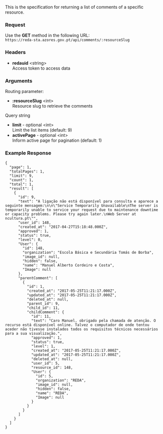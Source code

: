 This is the specification for returning a list of comments of a specific resource.

### Request

Use the **GET** method in the following URL:  
`https://reda-sta.azores.gov.pt/api/comments/:resourceSlug`

### Headers

* **redauid** &lt;string&gt;  
   Access token to access data

### Arguments

Routing parameter:

* **:resourceSlug** &lt;int&gt;  
   Resource slug to retrieve the comments

Query string

* **limit** - optional  &lt;int&gt;  
   Limit the list items (default: 9)
* **activePage** - optional  &lt;int&gt;  
   Inform active page for pagination (default: 1)

### Example Response

```
{
  "page": 1,
  "totalPages": 1,
  "limit": 9,
  "count": 1,
  "total": 1,
  "result": [
    {
      "id": 9,
      "text": "A ligação não está disponível para consulta e aparece a seguinte mensagem:\n\n\"Service Temporarily Unavailable\nThe server is temporarily unable to service your request due to maintenance downtime or capacity problems. Please try again later.\nWeb Server at ncultura.pt\"",
      "user_id": 148,
      "created_at": "2017-04-27T15:18:48.000Z",
      "approved": 1,
      "status": true,
      "level": 0,
      "User": {
        "id": 148,
        "organization": "Escola Básica e Secundária Tomás de Borba",
        "image_id": null,
        "hidden": false,
        "name": "Manuel Alberto Cordeiro e Costa",
        "Image": null
      },
      "parentComment": [
        {
          "id": 1,
          "created_at": "2017-05-25T11:21:17.000Z",
          "updated_at": "2017-05-25T11:21:17.000Z",
          "deleted_at": null,
          "parent_id": 9,
          "child_id": 11,
          "childComment": {
            "id": 11,
            "text": "Caro Manuel, obrigado pela chamada de atenção. O recurso está disponível online. Talvez o computador de onde tentou aceder não tivesse instalados todos os requisitos técnicos necessários para a sua visualização.",
            "approved": 1,
            "status": true,
            "level": 1,
            "created_at": "2017-05-25T11:21:17.000Z",
            "updated_at": "2017-05-25T11:21:17.000Z",
            "deleted_at": null,
            "user_id": 5,
            "resource_id": 148,
            "User": {
              "id": 5,
              "organization": "REDA",
              "image_id": null,
              "hidden": false,
              "name": "REDA",
              "Image": null
            }
          }
        }
      ]
    }
  ]
}
```